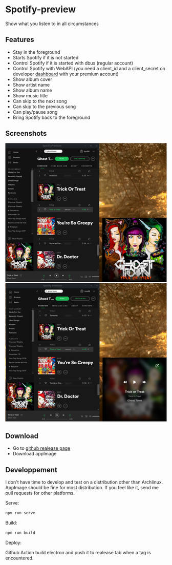 # Spotify-preview

Show what you listen to in all circumstances

## Features
- Stay in the foreground 
- Starts Spotify if it is not started
- Control Spotify if it is started with dbus (regular account)
- Control Spotify with WebAPI (you need a client_id and a client_secret on developer [dashboard](https://developer.spotify.com/dashboard/applications) with your premium account)
- Show album cover
- Show artist name
- Show album name
- Show music title
- Can skip to the next song
- Can skip to the previous song
- Can play/pause song
- Bring Spotify back to the foreground

## Screenshots
![cover](./Readme/cover.png)
![overlay](./Readme/overlay.png)

## Download
- Go to [github realease page](https://github.com/clabroche/spotify-preview/releases)
- Download appImage

## Developpement

I don't have time to develop and test on a distribution other than Archlinux. AppImage should be fine for most distribution. 
If you feel like it, send me pull requests for other platforms.

Serve:
``` bash
npm run serve
```

Build:
``` bash
npm run build
```

Deploy:

Github Action build electron and push it to realease tab  when a tag is encountered.

